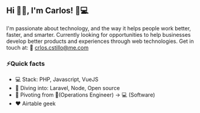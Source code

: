## Hi 👋🏼, I'm Carlos! 👷💻

I'm passionate about technology, and the way it helps people work better, faster, and smarter.
Currently looking for opportunities to help businesses develop better products and experiences through web technologies.
Get in touch at: 📧 crlos.cstillo@me.com

### ⚡️Quick facts
- 💻 Stack: PHP, Javascript, VueJS
- 📖 Diving into: Laravel, Node, Open source
- 🔀 Pivoting from 👷(Operations Engineer) → 💻 (Software)
- ❤️ Airtable geek
